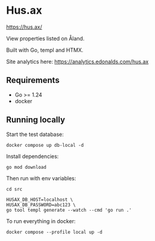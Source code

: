 # Hus.ax

https://hus.ax/

View properties listed on Åland.

Built with Go, templ and HTMX.

Site analytics here: https://analytics.edonalds.com/hus.ax

## Requirements
- Go >= 1.24
- docker

## Running locally
Start the test database:

```
docker compose up db-local -d
```

Install dependencies:

```
go mod download
```

Then run with env variables:

```
cd src

HUSAX_DB_HOST=localhost \
HUSAX_DB_PASSWORD=abc123 \
go tool templ generate --watch --cmd 'go run .'
 ```

To run everything in docker:

```
docker compose --profile local up -d
```
